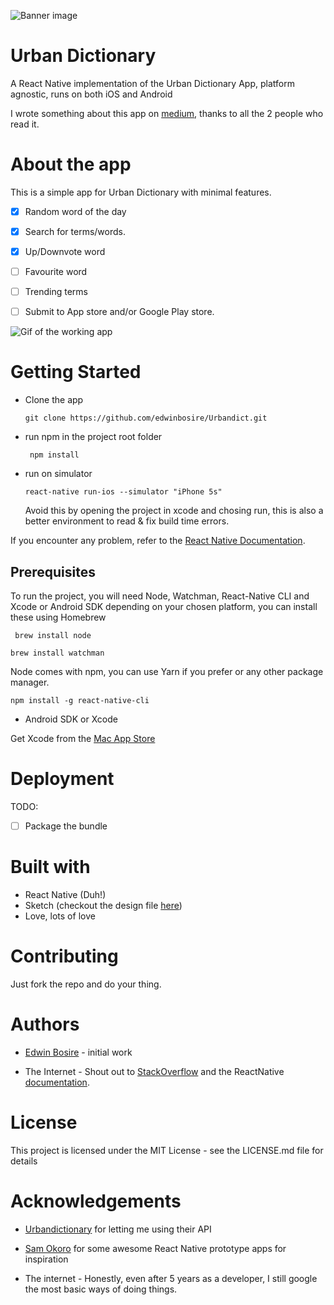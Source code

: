  ![Banner image](https://cdn-images-1.medium.com/max/1200/1*uQ2duH__tzNQLX3QNemGHg.png)

# Urban Dictionary

A React Native implementation of the Urban Dictionary App, platform agnostic, runs on both iOS and Android
 
 I wrote something about this app on [medium](https://medium.com/@edwinbosire/an-app-in-24-hours-my-react-native-experience-dda6cbc5da7#.waf7o7bn0), thanks to all the 2 people who read it.
# About the app

This is a simple app for Urban Dictionary with minimal features.

- [x] Random word of the day
- [x] Search for terms/words.
- [x] Up/Downvote word
- [ ] Favourite word
- [ ] Trending terms
- [ ] Submit to App store and/or Google Play store.


![Gif of the working app](https://cdn-images-1.medium.com/max/800/1*jmy1yZCLByXi7C9Hh7u0ig.gif)


# Getting Started

- Clone the app

  `git clone https://github.com/edwinbosire/Urbandict.git `
  
- run npm in the project root folder

  ` npm install`
  
- run on simulator

  `react-native run-ios --simulator "iPhone 5s"`   
  
  Avoid this by opening the project in xcode and chosing run, this is also a better environment to read & fix build time errors.
  
 If you encounter any problem, refer to the [React Native Documentation](https://facebook.github.io/react-native/docs/getting-started.html).

## Prerequisites

To run the project, you will need Node, Watchman, React-Native CLI and Xcode or Android SDK depending on your chosen platform, you can install these using Homebrew

` brew install node`

` brew install watchman `

Node comes with npm, you can use Yarn if you prefer or any other package manager.

` npm install -g react-native-cli `

- Android SDK or Xcode 

Get Xcode from the [Mac App Store](https://itunes.apple.com/us/app/xcode/id497799835?mt=12)


# Deployment

TODO:

- [ ] Package the bundle

# Built with

- React Native (Duh!)
- Sketch (checkout the design file [here](https://github.com/edwinbosire/Urbandict/blob/master/Resources/urbanDictLogo.sketch))
- Love, lots of love

# Contributing

Just fork the repo and do your thing.

# Authors
- [Edwin Bosire](www.twitter.com/edwinbosire) - initial work

- The Internet - Shout out to [StackOverflow](http://stackoverflow.com/questions/tagged/react-native) and the ReactNative [documentation](https://facebook.github.io/react-native/versions.html).

# License

This project is licensed under the MIT License - see the LICENSE.md file for details

# Acknowledgements
- [Urbandictionary](http://www.urbandictionary.com/) for letting me using their API

- [Sam Okoro](https://www.youtube.com/channel/UCu80l5_reHGRLxAmWm9zmYQ) for some awesome React Native prototype apps for inspiration

- The internet - Honestly, even after 5 years as a developer, I still google the most basic ways of doing things.
